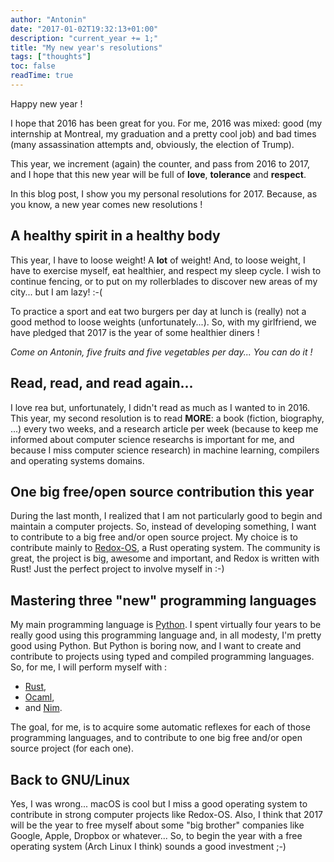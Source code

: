```yaml
---
author: "Antonin"
date: "2017-01-02T19:32:13+01:00"
description: "current_year += 1;"
title: "My new year's resolutions"
tags: ["thoughts"]
toc: false
readTime: true
---
```


Happy new year !

I hope that 2016 has been great for you.
For me, 2016 was mixed: good (my internship at Montreal, my graduation and a pretty cool job) and bad times (many assassination attempts and, obviously, the election of Trump).

This year, we increment (again) the counter, and pass from 2016 to 2017, and
I hope that this new year will be full of **love**, **tolerance** and **respect**.

In this blog post, I show you my personal resolutions for 2017.
Because, as you know, a new year comes new resolutions !

## A healthy spirit in a healthy body

This year, I have to loose weight!
A **lot** of weight!
And, to loose weight, I have to exercise myself, eat healthier, and respect my sleep cycle.
I wish to continue fencing, or to put on my rollerblades to discover new areas of my city... but I am lazy! :-(

To practice a sport and eat two burgers per day at lunch is (really) not a good method to loose weights (unfortunately...).
So, with my girlfriend, we have pledged that 2017 is the year of some healthier diners !

_Come on Antonin, five fruits and five vegetables per day... You can do it !_

## Read, read, and read again...

I love rea but, unfortunately, I didn't read as much as I wanted to in 2016.
This year, my second resolution is to read **MORE**: a book (fiction, biography, ...) every two weeks, and a
research article per week (because to keep me informed about computer science researchs is important for me, and
because I miss computer science research) in machine learning, compilers and operating systems domains.

## One big free/open source contribution this year

During the last month, I realized that I am not particularly good to begin and maintain a computer projects.
So, instead of developing something, I want to contribute to a big free and/or open source project.
My choice is to contribute mainly to [Redox-OS](https://github.com/redox-os), a Rust operating system.
The community is great, the project is big, awesome and important, and Redox is written with Rust!
Just the perfect project to involve myself in :-)

## Mastering three "new" programming languages

My main programming language is [Python](https://www.python.org/). I spent virtually four years to be really good using this programming language and,
in all modesty, I'm pretty good using Python.
But Python is boring now, and I want to create and contribute to projects using typed and compiled programming languages.
So, for me, I will perform myself with :

* [Rust](https://www.rust-lang.org),
* [Ocaml](https://ocaml.org/),
* and [Nim](http://nim-lang.org/).

The goal, for me, is to acquire some automatic reflexes for each of those programming languages, and to contribute to one big
free and/or open source project (for each one).

## Back to GNU/Linux

Yes, I was wrong...
macOS is cool but I miss a good operating system to contribute in strong computer projects like Redox-OS.
Also, I think that 2017 will be the year to free myself about some "big brother" companies like Google, Apple, Dropbox or whatever...
So, to begin the year with a free operating system (Arch Linux I think) sounds a good investment ;-)
